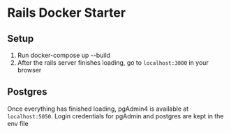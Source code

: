 # Rails Docker Starter

## Setup
1. Run docker-compose up --build
2. After the rails server finishes loading, go to `localhost:3000` in your browser

## Postgres
Once everything has finished loading, pgAdmin4 is available at `localhost:5050`.
Login credentials for pgAdmin and postgres are kept in the env file
